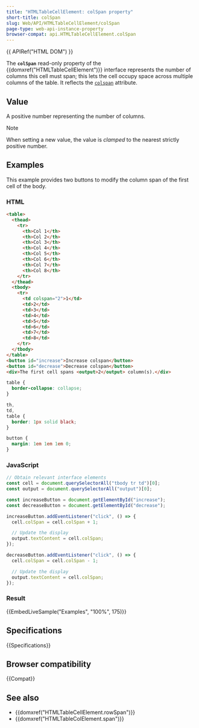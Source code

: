 ```yaml
---
title: "HTMLTableCellElement: colSpan property"
short-title: colSpan
slug: Web/API/HTMLTableCellElement/colSpan
page-type: web-api-instance-property
browser-compat: api.HTMLTableCellElement.colSpan
---
```


{{ APIRef("HTML DOM") }}

The **`colSpan`** read-only property of the {{domxref("HTMLTableCellElement")}} interface represents the number of columns this cell must span; this lets the cell occupy space across multiple columns of the table. It reflects the [`colspan`](/en-US/docs/Web/HTML/Reference/Element/td#colspan) attribute.

## Value

A positive number representing the number of columns.

> [!NOTE]
> When setting a new value, the value is _clamped_ to the nearest strictly positive number.

## Examples

This example provides two buttons to modify the column span of the first cell of the body.

### HTML

```html
<table>
  <thead>
    <tr>
      <th>Col 1</th>
      <th>Col 2</th>
      <th>Col 3</th>
      <th>Col 4</th>
      <th>Col 5</th>
      <th>Col 6</th>
      <th>Col 7</th>
      <th>Col 8</th>
    </tr>
  </thead>
  <tbody>
    <tr>
      <td colspan="2">1</td>
      <td>2</td>
      <td>3</td>
      <td>4</td>
      <td>5</td>
      <td>6</td>
      <td>7</td>
      <td>8</td>
    </tr>
  </tbody>
</table>
<button id="increase">Increase colspan</button>
<button id="decrease">Decrease colspan</button>
<div>The first cell spans <output>2</output> column(s).</div>
```

```css hidden
table {
  border-collapse: collapse;
}

th,
td,
table {
  border: 1px solid black;
}

button {
  margin: 1em 1em 1em 0;
}
```

### JavaScript

```js
// Obtain relevant interface elements
const cell = document.querySelectorAll("tbody tr td")[0];
const output = document.querySelectorAll("output")[0];

const increaseButton = document.getElementById("increase");
const decreaseButton = document.getElementById("decrease");

increaseButton.addEventListener("click", () => {
  cell.colSpan = cell.colSpan + 1;

  // Update the display
  output.textContent = cell.colSpan;
});

decreaseButton.addEventListener("click", () => {
  cell.colSpan = cell.colSpan - 1;

  // Update the display
  output.textContent = cell.colSpan;
});
```

### Result

{{EmbedLiveSample("Examples", "100%", 175)}}

## Specifications

{{Specifications}}

## Browser compatibility

{{Compat}}

## See also

- {{domxref("HTMLTableCellElement.rowSpan")}}
- {{domxref("HTMLTableColElement.span")}}
